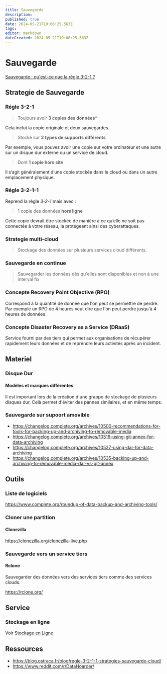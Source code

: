 ```yaml
---
title: Sauvegarde
description: 
published: true
date: 2024-05-21T19:06:25.563Z
tags: 
editor: markdown
dateCreated: 2024-05-21T19:06:25.563Z
---
```


# Sauvegarde

[Sauvegarde : qu'est-ce que la règle 3-2-1 ?](<https://www.youtube.com/watch?v=xtks1mM0QfI>)

## Strategie de Sauvegarde

### Régle 3-2-1

> Toujours avoir **3 copies des données***

Cela inclut la copie originale et deux sauvegardes.

> Stocké sur **2 types de supports différents**

Par exemple, vous pouvez avoir une copie sur votre ordinateur et une autre sur un disque dur externe ou un service de cloud.

> Dont **1 copie hors site**

Il s’agit généralement d’une copie stockée dans le cloud ou dans un autre emplacement physique.

### Régle 3-2-1-1

Reprend la règle *3-2-1* mais avec :

> 1 copie des données **hors ligne**

Cette copie devrait être stockée de manière à ce qu’elle ne soit pas connectée à votre réseau, la protégeant ainsi des cyberattaques.

### Strategie multi-cloud

> Stockage des données sur plusieurs services cloud différents.

### Sauvegarde en continue

> Sauvegarder les données dès qu'elles sont disponibles et non à une interval fix


### Concepte Recovery Point Objective (RPO)

Correspond à la quantité de donnée que l'on peut se permettre de perdre. Par exemple un RPO de 4 heures veut dire que l'on peut perdre jusqu'à 4 heures de données.

### Concepte Disaster Recovery as a Service (DRaaS)

Service fourni par des tiers qui permet aux organisations de récupérer rapidement leurs données et de reprendre leurs activités après un incident.

## Materiel

### Disque Dur

#### Modèles et marques différentes

Il est important lors de la création d'une grappe de stockage de plusieurs disques dur. Celà permet d'éviter des pannes similaires, et en même temps.

### Sauvegarde sur supoort amovible

- <https://changelog.complete.org/archives/10500-recommendations-for-tools-for-backing-up-and-archiving-to-removable-media>
- <https://changelog.complete.org/archives/10516-using-git-annex-for-data-archiving>
- <https://changelog.complete.org/archives/10527-using-dar-for-data-archiving>
- <https://changelog.complete.org/archives/10535-backing-up-and-archiving-to-removable-media-dar-vs-git-annex>

## Outils

### Liste de logiciels

<https://www.complete.org/roundup-of-data-backup-and-archiving-tools/>

### Cloner une partition

#### Clonezilla

<https://clonezilla.org/clonezilla-live.php>

### Sauvegarde vers un service tiers

#### Rclone

Sauvegarder des données vers des services tiers comme des services clouds.

<https://rclone.org/>

## Service

### Stockage en ligne

Voir [Stockage en Ligne](https://wiki.akipe.fr///books/services-numerique/page/stockage-en-ligne)

## Ressources

- <https://blog.ostraca.fr/blog/regle-3-2-1-1-strategies-sauvegarde-cloud/>
- <https://www.reddit.com/r/DataHoarder/>